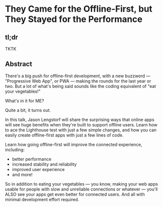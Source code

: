 # They Came for the Offline-First, but They Stayed for the Performance

## tl;dr

TKTK

## Abstract

There's a big push for offline-first development, with a new buzzword — "Progressive Web App", or PWA — making the rounds for the last year or two. But a lot of what's being said sounds like the coding equivalent of "eat your vegetables!"

What's in it for ME?

Quite a bit, it turns out.

In this talk, Jason Lengstorf will share the surprising ways that online apps will see huge benefits when they're built to support offline users. Learn how to ace the Lighthouse test with just a few simple changes, and how you can easily create offline-first apps with just a few lines of code.

Learn how going offline-first will improve the connected experience, including:

- better performance
- increased stability and reliability
- improved user experience
- and more!

So in addition to eating your vegetables — you know, making your web apps usable for people with slow and unreliable connections or whatever — you'll ALSO see your apps get even better for connected users. And all with minimal development effort required.
